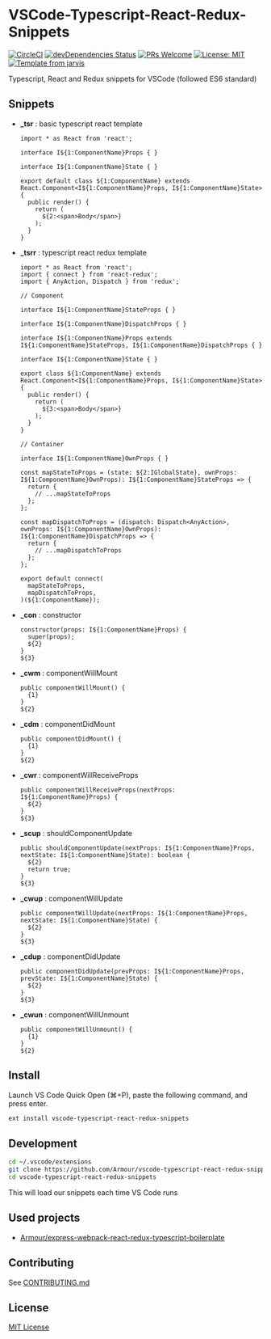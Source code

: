 # VSCode-Typescript-React-Redux-Snippets

[![CircleCI](https://circleci.com/gh/Armour/vscode-typescript-react-redux-snippets/tree/master.png?style=shield)](https://circleci.com/gh/Armour/vscode-typescript-react-redux-snippets/tree/master)
[![devDependencies Status](https://david-dm.org/Armour/vscode-typescript-react-redux-snippets/dev-status.png)](https://david-dm.org/Armour/vscode-typescript-react-redux-snippets?type=dev)
[![PRs Welcome](https://img.shields.io/badge/PRs-welcome-brightgreen.png?style=flat)](http://makeapullrequest.com)
[![License: MIT](https://img.shields.io/badge/License-MIT-blue.png)](https://opensource.org/licenses/MIT)
[![Template from jarvis](https://img.shields.io/badge/Hi-Jarvis-ff69b4.png)](https://github.com/Armour/Jarvis)

Typescript, React and Redux snippets for VSCode (followed ES6 standard)

## Snippets

* **_tsr** : basic typescript react template

  ```tsx
  import * as React from 'react';

  interface I${1:ComponentName}Props { }

  interface I${1:ComponentName}State { }

  export default class ${1:ComponentName} extends React.Component<I${1:ComponentName}Props, I${1:ComponentName}State> {
    public render() {
      return (
        ${2:<span>Body</span>}
      );
    }
  }
  ```

* **_tsrr** : typescript react redux template

  ```tsx
  import * as React from 'react';
  import { connect } from 'react-redux';
  import { AnyAction, Dispatch } from 'redux';

  // Component

  interface I${1:ComponentName}StateProps { }

  interface I${1:ComponentName}DispatchProps { }

  interface I${1:ComponentName}Props extends I${1:ComponentName}StateProps, I${1:ComponentName}DispatchProps { }

  interface I${1:ComponentName}State { }

  export class ${1:ComponentName} extends React.Component<I${1:ComponentName}Props, I${1:ComponentName}State> {
    public render() {
      return (
        ${3:<span>Body</span>}
      );
    }
  }

  // Container

  interface I${1:ComponentName}OwnProps { }

  const mapStateToProps = (state: ${2:IGlobalState}, ownProps: I${1:ComponentName}OwnProps): I${1:ComponentName}StateProps => {
    return {
      // ...mapStateToProps
    };
  };

  const mapDispatchToProps = (dispatch: Dispatch<AnyAction>, ownProps: I${1:ComponentName}OwnProps): I${1:ComponentName}DispatchProps => {
    return {
      // ...mapDispatchToProps
    };
  };

  export default connect(
    mapStateToProps,
    mapDispatchToProps,
  )(${1:ComponentName});
  ```

* **_con** : constructor

  ```tsx
  constructor(props: I${1:ComponentName}Props) {
    super(props);
    ${2}
  }
  ${3}
  ```

* **_cwm** : componentWillMount

  ```tsx
  public componentWillMount() {
    {1}
  }
  ${2}
  ```

* **_cdm** : componentDidMount

  ```tsx
  public componentDidMount() {
    {1}
  }
  ${2}
  ```

* **_cwr** : componentWillReceiveProps

  ```tsx
  public componentWillReceiveProps(nextProps: I${1:ComponentName}Props) {
    ${2}
  }
  ${3}
  ```

* **_scup** : shouldComponentUpdate

  ```tsx
  public shouldComponentUpdate(nextProps: I${1:ComponentName}Props, nextState: I${1:ComponentName}State): boolean {
    ${2}
    return true;
  }
  ${3}
  ```

* **_cwup** : componentWillUpdate

  ```tsx
  public componentWillUpdate(nextProps: I${1:ComponentName}Props, nextState: I${1:ComponentName}State) {
    ${2}
  }
  ${3}
  ```

* **_cdup** : componentDidUpdate

  ```tsx
  public componentDidUpdate(prevProps: I${1:ComponentName}Props, prevState: I${1:ComponentName}State) {
    ${2}
  }
  ${3}
  ```

* **_cwun** : componentWillUnmount

  ```tsx
  public componentWillUnmount() {
    {1}
  }
  ${2}
  ```

## Install

Launch VS Code Quick Open (⌘+P), paste the following command, and press enter.

```bash
ext install vscode-typescript-react-redux-snippets
```

## Development

```bash
cd ~/.vscode/extensions
git clone https://github.com/Armour/vscode-typescript-react-redux-snippets
cd vscode-typescript-react-redux-snippets
```

This will load our snippets each time VS Code runs

## Used projects

* [Armour/express-webpack-react-redux-typescript-boilerplate](https://github.com/Armour/express-webpack-react-redux-typescript-boilerplate)

## Contributing

See [CONTRIBUTING.md](https://github.com/Armour/vscode-typescript-react-redux-snippets/blob/master/.github/CONTRIBUTING.md)

## License

[MIT License](https://github.com/Armour/vscode-typescript-react-redux-snippets/blob/master/LICENSE)
